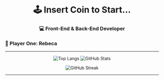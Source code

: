 <h1 align="center">🕹️ Insert Coin to Start...</h1>
<h3 align="center">💻 Front-End & Back-End Developer</h3>

### 👾 Player One: Rebeca

---

<p align="center">
  <img src="https://github-readme-stats.vercel.app/api/top-langs/?username=Tempus-rebeca&layout=compact&theme=blue_navy" alt="Top Langs" />
  <img src="https://github-readme-stats.vercel.app/api?username=Tempus-rebeca&show_icons=true&theme=blue_navy&hide_title=true" alt="GitHub Stats" />
</p>

<p align="center">
  <img src="https://streak-stats.demolab.com?user=Tempus-rebeca&theme=blue_navy" alt="GitHub Streak" />
</p>

--- 
